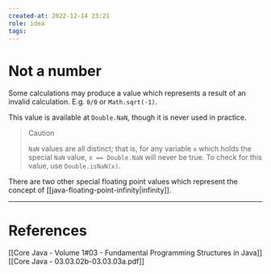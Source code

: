 ```yaml
---
created-at: 2022-12-14 23:21
role: idea
tags: 
---
```


# Not a number
Some calculations may produce a value which represents a result of an invalid calculation. E.g. `0/0` or `Math.sqrt(-1)`.

This value is available at `Double.NaN`, though it is never used in practice.

>> [!caution]
>> `NaN` values are all distinct; that is, for any variable `x` which holds the special `NaN` value, `x == Double.NaN` will never be true. To check for this value, use `Double.isNaN(x)`.

There are two other special floating point values which represent the concept of [[java-floating-point-infinity|infinity]].

---
# References

[[Core Java - Volume 1#03 - Fundamental Programming Structures in Java]]
[[Core Java - 03.03.02b-03.03.03a.pdf]]